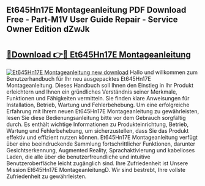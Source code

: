 ## Et645Hn17E Montageanleitung PDF Download Free - Part-M1V User Guide Repair - Service Owner Edition dZwJk

# <h2><a href="http://df6qd5q.blite.top/?on=Et645Hn17E+Montageanleitung">🔗Download 👉🔴 Et645Hn17E Montageanleitung</a></h2>

[![Et645Hn17E Montageanleitung new download](https://i.imgur.com/lujVjoI.png)](http://df6qd5q.blite.top/?on=Et645Hn17E+Montageanleitung)
Hallo und willkommen zum Benutzerhandbuch für Ihr neu ausgepacktes Et645Hn17E Montageanleitung. Dieses Handbuch soll Ihnen den Einstieg in Ihr Produkt erleichtern und Ihnen ein gründliches Verständnis seiner Merkmale, Funktionen und Fähigkeiten vermitteln. Sie finden klare Anweisungen für Installation, Betrieb, Wartung und Fehlerbehebung. Um eine erfolgreiche Erfahrung mit Ihrem neuen Et645Hn17E Montageanleitung zu gewährleisten, lesen Sie diese Bedienungsanleitung bitte vor dem Gebrauch sorgfältig durch. Es enthält wichtige Informationen zu Produkteinrichtung, Betrieb, Wartung und Fehlerbehebung, um sicherzustellen, dass Sie das Produkt effektiv und effizient nutzen können. Et645Hn17E Montageanleitung verfügt über eine beeindruckende Sammlung fortschrittlicher Funktionen, darunter Gesichtserkennung, Augmented Reality, Sprachaktivierung und kabelloses Laden, die alle über die benutzerfreundliche und intuitive Benutzeroberfläche leicht zugänglich sind. Ihre Zufriedenheit ist Unsere Mission Et645Hn17E MontageanleitungD. Wir sind bestrebt, Ihre vollste Zufriedenheit zu gewährleisten.
